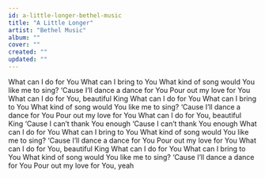 ```yaml
---
id: a-little-longer-bethel-music
title: "A Little Longer"
artist: "Bethel Music"
album: ""
cover: ""
created: ""
updated: ""
---
```


What can I do for You
What can I bring to You
What kind of song would You like me to sing?
‘Cause I’ll dance a dance for You
Pour out my love for You
What can I do for You, beautiful King
What can I do for You
What can I bring to You
What kind of song would You like me to sing?
‘Cause I’ll dance a dance for You
Pour out my love for You
What can I do for You, beautiful King
‘Cause I can’t thank You enough
‘Cause I can’t thank You enough
What can I do for You
What can I bring to You
What kind of song would You like me to sing?
‘Cause I’ll dance a dance for You
Pour out my love for You
What can I do for You, beautiful King
What can I do for You
What can I bring to You
What kind of song would You like me to sing?
‘Cause I’ll dance a dance for You
Pour out my love for You, yeah